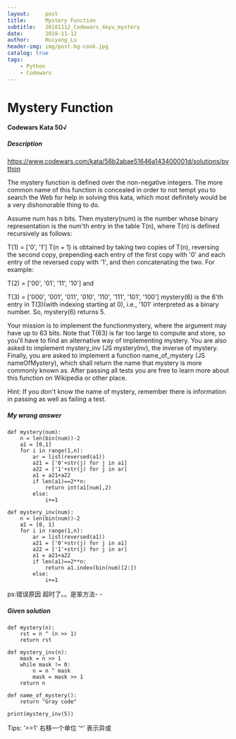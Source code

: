 ```yaml
---
layout:     post
title:      Mystery Function
subtitle:   20181112_Codewars_4kyu_mystery
date:       2018-11-12
author:     Huiyang_Lu
header-img: img/post-bg-cook.jpg
catalog: true
tags:
    - Python
    - Codewars
---
```

# Mystery Function
#### Codewars Kata 50√
##### Description
https://www.codewars.com/kata/56b2abae51646a143400001d/solutions/python

The mystery function is defined over the non-negative integers. The more common name of this function is concealed in order to not tempt you to search the Web for help in solving this kata, which most definitely would be a very dishonorable thing to do.

Assume num has n bits. Then mystery(num) is the number whose binary representation is the num'th entry in the table T(n), where T(n) is defined recursively as follows:

T(1) = ['0', '1']
T(n + 1) is obtained by taking two copies of T(n), reversing the second copy, prepending each entry of the first copy with '0' and each entry of the reversed copy with '1', and then concatenating the two. For example:

T(2) = ['00', '01', '11', '10']
and

T(3) = ['000', '001', '011', '010', '110', '111', '101', '100']
mystery(6) is the 6'th entry in T(3)(with indexing starting at 0), i.e., '101' interpreted as a binary number. So, mystery(6) returns 5.

Your mission is to implement the functionmystery, where the argument may have up to 63 bits. Note that T(63) is far too large to compute and store, so you'll have to find an alternative way of implementing mystery. You are also asked to implement mystery_inv (JS mysteryInv), the inverse of mystery. Finally, you are asked to implement a function name_of_mystery (JS nameOfMystery), which shall return the name that mystery is more commonly known as. After passing all tests you are free to learn more about this function on Wikipedia or other place.

Hint: If you don't know the name of mystery, remember there is information in passing as well as failing a test.

##### My wrong answer
    def mystery(num):
        n = len(bin(num))-2
        a1 = [0,1]
        for i in range(1,n):
            ar = list(reversed(a1))
            a21 = ['0'+str(j) for j in a1]
            a22 = ['1'+str(j) for j in ar]
            a1 = a21+a22
            if len(a1)==2**n:
                return int(a1[num],2)
            else:
                i+=1

    def mystery_inv(num):
        n = len(bin(num))-2
        a1 = [0, 1]
        for i in range(1,n):
            ar = list(reversed(a1))
            a21 = ['0'+str(j) for j in a1]
            a22 = ['1'+str(j) for j in ar]
            a1 = a21+a22
            if len(a1)==2**n:
                return a1.index(bin(num)[2:])
            else:
                i+=1
ps:错误原因 超时了。。是笨方法- -

##### Given solution
    def mystery(n):
        rst = n ^ (n >> 1)
        return rst

    def mystery_inv(n):
        mask = n >> 1
        while mask != 0:
            n = n ^ mask
            mask = mask >> 1
        return n

    def name_of_mystery():
        return "Gray code"

    print(mystery_inv(5))

Tips:
'>>1' 右移一个单位
'^' 表示异或